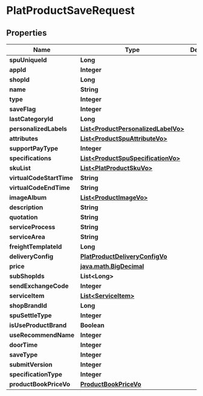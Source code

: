 

# PlatProductSaveRequest


## Properties

Name | Type | Description | Notes
------------ | ------------- | ------------- | -------------
**spuUniqueId** | **Long** |  |  [optional]
**appId** | **Integer** |  |  [optional]
**shopId** | **Long** |  |  [optional]
**name** | **String** |  |  [optional]
**type** | **Integer** |  |  [optional]
**saveFlag** | **Integer** |  |  [optional]
**lastCategoryId** | **Long** |  |  [optional]
**personalizedLabels** | [**List&lt;ProductPersonalizedLabelVo&gt;**](ProductPersonalizedLabelVo.md) |  |  [optional]
**attributes** | [**List&lt;ProductSpuAttributeVo&gt;**](ProductSpuAttributeVo.md) |  |  [optional]
**supportPayType** | **Integer** |  |  [optional]
**specifications** | [**List&lt;ProductSpuSpecificationVo&gt;**](ProductSpuSpecificationVo.md) |  |  [optional]
**skuList** | [**List&lt;PlatProductSkuVo&gt;**](PlatProductSkuVo.md) |  |  [optional]
**virtualCodeStartTime** | **String** |  |  [optional]
**virtualCodeEndTime** | **String** |  |  [optional]
**imageAlbum** | [**List&lt;ProductImageVo&gt;**](ProductImageVo.md) |  |  [optional]
**description** | **String** |  |  [optional]
**quotation** | **String** |  |  [optional]
**serviceProcess** | **String** |  |  [optional]
**serviceArea** | **String** |  |  [optional]
**freightTemplateId** | **Long** |  |  [optional]
**deliveryConfig** | [**PlatProductDeliveryConfigVo**](PlatProductDeliveryConfigVo.md) |  |  [optional]
**price** | [**java.math.BigDecimal**](java.math.BigDecimal.md) |  |  [optional]
**subShopIds** | **List&lt;Long&gt;** |  |  [optional]
**sendExchangeCode** | **Integer** |  |  [optional]
**serviceItem** | [**List&lt;ServiceItem&gt;**](ServiceItem.md) |  |  [optional]
**shopBrandId** | **Long** |  |  [optional]
**spuSettleType** | **Integer** |  |  [optional]
**isUseProductBrand** | **Boolean** |  |  [optional]
**useRecommendName** | **Integer** |  |  [optional]
**doorTime** | **Integer** |  |  [optional]
**saveType** | **Integer** |  |  [optional]
**submitVersion** | **Integer** |  |  [optional]
**specificationType** | **Integer** |  |  [optional]
**productBookPriceVo** | [**ProductBookPriceVo**](ProductBookPriceVo.md) |  |  [optional]



